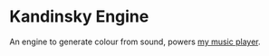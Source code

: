 # Kandinsky Engine
An engine to generate colour from sound, powers [my music player](https://www.github.com/linfindel/music).
